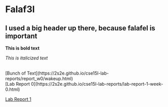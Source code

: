 # Falaf3l

## I used a big header up there, because falafel is important

**This is bold text**

*This is italicized text*

<br>
[Bunch of Text](https://2s2e.github.io/cse15l-lab-reports/report_w0/wakeup.html)
<br>
[Lab Report 0](https://2s2e.github.io/cse15l-lab-reports/lab-report-1-week-0.html)

[Lab Report 1](https://2s2e.github.io/cse15l-lab-reports/lab-report-week1.html)
